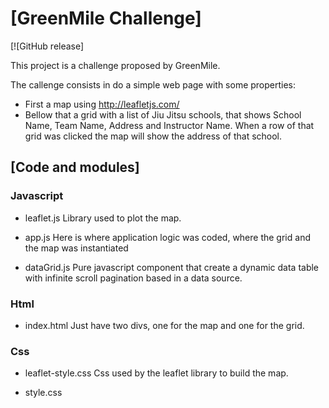 # [GreenMile Challenge]

[![GitHub release]

This project is a challenge proposed by GreenMile.

The callenge consists in do a simple web page with some properties:
- First a map using http://leafletjs.com/
- Bellow that a grid with a list of Jiu Jitsu schools, that shows School Name, Team Name, Address and Instructor Name.
  When a row of that grid was clicked the map will show the address of that school.

## [Code and modules]

### Javascript
- leaflet.js
  Library used to plot the map.
  
- app.js
  Here is where application logic was coded, where the grid and the map was instantiated
  
- dataGrid.js
  Pure javascript component that create a dynamic data table with infinite scroll pagination based in a data source.
  
### Html
- index.html
  Just have two divs, one for the map and one for the grid.

### Css
- leaflet-style.css
  Css used by the leaflet library to build the map.
  
- style.css
